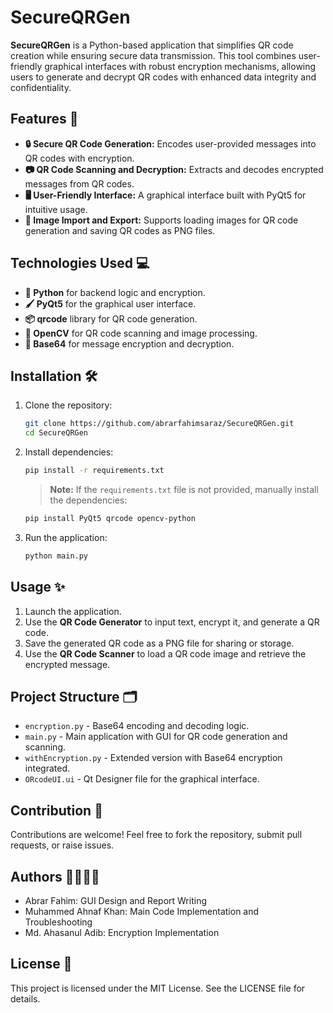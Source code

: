 # SecureQRGen 

**SecureQRGen** is a Python-based application that simplifies QR code creation while ensuring secure data transmission. This tool combines user-friendly graphical interfaces with robust encryption mechanisms, allowing users to generate and decrypt QR codes with enhanced data integrity and confidentiality.

## Features 🌟

- **🔒 Secure QR Code Generation:** Encodes user-provided messages into QR codes with encryption.
- **📷 QR Code Scanning and Decryption:** Extracts and decodes encrypted messages from QR codes.
- **🖥️ User-Friendly Interface:** A graphical interface built with PyQt5 for intuitive usage.
- **📁 Image Import and Export:** Supports loading images for QR code generation and saving QR codes as PNG files.

## Technologies Used 💻

- **🐍 Python** for backend logic and encryption.
- **🖌️ PyQt5** for the graphical user interface.
- **📦 qrcode** library for QR code generation.
- **📸 OpenCV** for QR code scanning and image processing.
- **🔐 Base64** for message encryption and decryption.

## Installation 🛠️

1. Clone the repository:
   ```bash
   git clone https://github.com/abrarfahimsaraz/SecureQRGen.git
   cd SecureQRGen
   ```

2. Install dependencies:
   ```bash
   pip install -r requirements.txt
   ```

   > **Note:** If the `requirements.txt` file is not provided, manually install the dependencies:
   ```bash
   pip install PyQt5 qrcode opencv-python
   ```

3. Run the application:
   ```bash
   python main.py
   ```

## Usage ✨

1. Launch the application.
2. Use the **QR Code Generator** to input text, encrypt it, and generate a QR code.
3. Save the generated QR code as a PNG file for sharing or storage.
4. Use the **QR Code Scanner** to load a QR code image and retrieve the encrypted message.

## Project Structure 🗂️

- `encryption.py` - Base64 encoding and decoding logic.
- `main.py` - Main application with GUI for QR code generation and scanning.
- `withEncryption.py` - Extended version with Base64 encryption integrated.
- `ORcodeUI.ui` - Qt Designer file for the graphical interface.

## Contribution 🤝

Contributions are welcome! Feel free to fork the repository, submit pull requests, or raise issues.

## Authors 👨‍💻👩‍💻

- Abrar Fahim: GUI Design and Report Writing
- Muhammed Ahnaf Khan: Main Code Implementation and Troubleshooting
- Md. Ahasanul Adib: Encryption Implementation

## License 📜

This project is licensed under the MIT License. See the LICENSE file for details.
